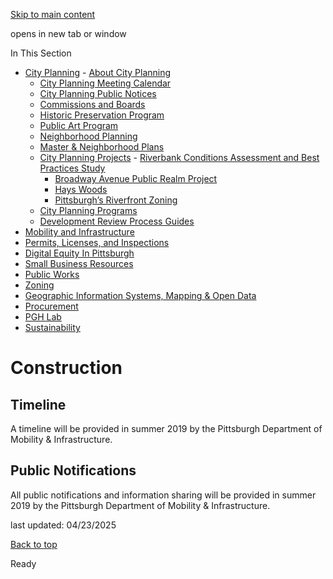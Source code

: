 [Skip to main content](https://www.pittsburghpa.gov/Business-Development/City-Planning/Projects/Broadway-Avenue-Public-Realm-Project/Construction#main-content)

opens in new tab or window

In This Section

- [City Planning](https://www.pittsburghpa.gov/Business-Development/City-Planning)  - [About City Planning](https://www.pittsburghpa.gov/Business-Development/City-Planning/About-DCP)
  - [City Planning Meeting Calendar](https://www.pittsburghpa.gov/Business-Development/City-Planning/City-Planning-Meetings)
  - [City Planning Public Notices](https://www.pittsburghpa.gov/Business-Development/City-Planning/Public-Notices)
  - [Commissions and Boards](https://www.pittsburghpa.gov/Business-Development/City-Planning/Commissions-and-Boards)
  - [Historic Preservation Program](https://www.pittsburghpa.gov/Business-Development/City-Planning/Historic-Preservation-Program)
  - [Public Art Program](https://www.pittsburghpa.gov/Business-Development/City-Planning/Public-Art)
  - [Neighborhood Planning](https://www.pittsburghpa.gov/Business-Development/City-Planning/Neighborhood-Planning)
  - [Master & Neighborhood Plans](https://www.pittsburghpa.gov/Business-Development/City-Planning/Master-Neighborhood-Plans)
  - [City Planning Projects](https://www.pittsburghpa.gov/Business-Development/City-Planning/Projects)    - [Riverbank Conditions Assessment and Best Practices Study](https://www.pittsburghpa.gov/Business-Development/City-Planning/Projects/Riverbank-Conditions-Assessment-and-Best-Practices-Study)
    - [Broadway Avenue Public Realm Project](https://www.pittsburghpa.gov/Business-Development/City-Planning/Projects/Broadway-Avenue-Public-Realm-Project)
    - [Hays Woods](https://www.pittsburghpa.gov/Business-Development/City-Planning/Projects/Hays-Woods)
    - [Pittsburgh’s Riverfront Zoning](https://www.pittsburghpa.gov/Business-Development/City-Planning/Projects/Pittsburgh%E2%80%99s-Riverfront-Zoning)
  - [City Planning Programs](https://www.pittsburghpa.gov/Business-Development/City-Planning/Planning-Programs)
  - [Development Review Process Guides](https://www.pittsburghpa.gov/Business-Development/City-Planning/Process-Guides)
- [Mobility and Infrastructure](https://www.pittsburghpa.gov/Business-Development/Mobility-and-Infrastructure)
- [Permits, Licenses, and Inspections](https://www.pittsburghpa.gov/Business-Development/Permits-Licenses-and-Inspections)
- [Digital Equity In Pittsburgh](https://www.pittsburghpa.gov/Business-Development/Digital-Equity-In-Pittsburgh)
- [Small Business Resources](https://www.pittsburghpa.gov/Business-Development/Small-Business-Resources)
- [Public Works](https://www.pittsburghpa.gov/Business-Development/Public-Works)
- [Zoning](https://www.pittsburghpa.gov/Business-Development/Zoning)
- [Geographic Information Systems, Mapping & Open Data](https://www.pittsburghpa.gov/Business-Development/Geographic-Information-Systems-Mapping-Open-Data)
- [Procurement](https://www.pittsburghpa.gov/Business-Development/Procurement)
- [PGH Lab](https://www.pittsburghpa.gov/Business-Development/PGH-Lab)
- [Sustainability](https://www.pittsburghpa.gov/Business-Development/Sustainability)

# Construction

## Timeline

A timeline will be provided in summer 2019 by the Pittsburgh Department of Mobility & Infrastructure.

## Public Notifications

All public notifications and information sharing will be provided in summer 2019 by the Pittsburgh Department of Mobility & Infrastructure.

last updated: 04/23/2025

[Back to top](https://www.pittsburghpa.gov/Business-Development/City-Planning/Projects/Broadway-Avenue-Public-Realm-Project/Construction#body-top)

Ready
